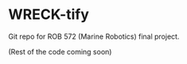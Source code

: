 # WRECK-tify

Git repo for ROB 572 (Marine Robotics) final project. 

(Rest of the code coming soon)
